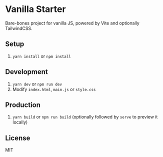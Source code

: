 # Vanilla Starter

Bare-bones project for vanilla JS, powered by Vite and optionally TailwindCSS.

## Setup

1. `yarn install` or `npm install`

## Development

1. `yarn dev` or `npm run dev`
2. Modify `index.html`, `main.js` or `style.css`

## Production

1. `yarn build` or `npm run build` (optionally followed by `serve` to preview it locally)

## License

MIT

